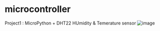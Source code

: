 # microcontroller

Project1 : MicroPython +  DHT22 
HUmidity & Temerature sensor
![image](https://github.com/Hakulani/microcontroller/assets/61573397/476046d8-d70c-4599-957e-e4e9f13fc20c)

